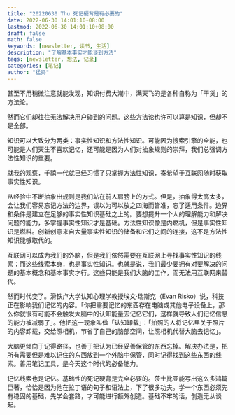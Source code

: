 ```yaml
---
title: "20220630 Thu 死记硬背是有必要的"
date: 2022-06-30 14:01:10+08:00
lastmod: 2022-06-30 14:01:10+08:00
draft: false
math: false
keywords: [newsletter, 读书, 生活]
description: "了解基本事实才能谈到方法"
tags: [newsletter, 想法, 记录]
categories: [笔记]
author: "猛犸"
---
```


甚至不用稍微注意就能发现，知识付费大潮中，满天飞的是各种自称为「干货」的方法论。

然而它们却往往无法解决用户碰到的问题。这些方法论也许可以算是知识，但却不是全部。

知识可以大致分为两类：事实性知识和方法性知识。可能因为搜索引擎的全能，也可能是人们天生不喜欢记忆，还可能是因为人们对抽象规则的崇拜，我们总强调方法性知识的重要。

就我的观察，千禧一代就已经习惯了只掌握方法性知识，寄希望于互联网随时获取事实性知识。

从经验中不断抽象出规则是我们站在前人肩膀上的方式。但是，抽象得太高太多，会让我们容易忘记方法的边界，误以为可以放之四海而皆准，忘了适用条件。边界和条件是建立在足够的事实性知识基础之上的。要想提升一个人的理解能力和解决问题的能力，多掌握事实性知识才是基础。方法性知识像是内燃机，但是事实性知识是燃料。创新创意来自大量事实性知识的储备和它们之间的连接，这不是方法性知识能够取代的。

互联网可以成为我们的外脑，但是我们依然需要在互联网上寻找事实性知识的线索；而这些线索本身，也是事实性知识。也就是说，我们最少要拥有对要解决的问题的基本概念和基本事实才行。这些只能是我们大脑的工作，而无法用互联网来替代。

然而时代变了。滑铁卢大学认知心理学教授埃文·瑞斯克（Evan Risko）说，科技正在影响我们记忆的内容。「你把需要记忆的东西存在电脑或其他电子设备上，那么你就很有可能不会触发大脑中的认知能量去记忆它们，这样就导致人们记忆信息的能力被减弱了」。他把这一现象叫做「认知卸载」：「拍照的人将记忆里关于照片的内容卸载，交给照相机，节省了自己的脑部空间，让照相机代替大脑去记忆」。

大脑更倾向于记得路径，也善于把认为已经妥善保管的东西忘掉。解决办法是，把所有需要但是难以记住的东西放到一个外脑中保管，同时记得找到这些东西的线索。善用笔记工具，是今天这个时代的必备能力。

记忆线索也是记忆。基础性的死记硬背是完全必要的。莎士比亚能写出这么多鸿篇巨著，恰恰是因为他在拉丁语的句子和语法上，下了很多功夫。学一个东西必须先有稳固的基础，先学会套路，才可能进行额外创造。基础不牢的话，创造无从谈起。


